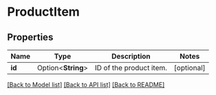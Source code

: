 # ProductItem

## Properties

Name | Type | Description | Notes
------------ | ------------- | ------------- | -------------
**id** | Option<**String**> | ID of the product item. | [optional]

[[Back to Model list]](../README.md#documentation-for-models) [[Back to API list]](../README.md#documentation-for-api-endpoints) [[Back to README]](../README.md)


